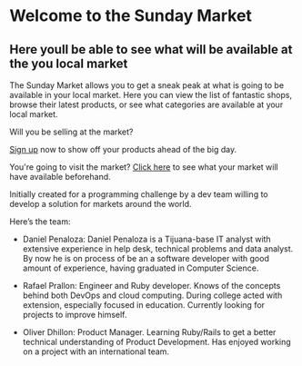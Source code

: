 # Welcome to the Sunday Market

## Here youll be able to see what will be available at the you local market

The Sunday Market allows you to get a sneak peak at what is going to be available in your local market. Here you can view the list of fantastic shops, browse their latest products, or see what categories are available at your local market.

Will you be selling at the market?

[Sign up](http://sundaymarketapp.herokuapp.com/register) now to show off your products ahead of the big day.

You're going to visit the market? [Click here](http://sundaymarketapp.herokuapp.com) to see what your market will have available beforehand.

Initially created for a programming challenge by a dev team willing to develop a solution for markets around the world.

Here’s the team:

- Daniel Penaloza: Daniel Penaloza is a Tijuana-base IT analyst with extensive experience in help desk, technical problems and data analyst. By now he is on process of be an a software developer with good amount of experience, having graduated in Computer Science.

- Rafael Prallon: Engineer and Ruby developer. Knows of the concepts behind both DevOps and cloud computing. During college acted with extension, especially focused in education. Currently looking for projects to improve himself.

- Oliver Dhillon: Product Manager. Learning Ruby/Rails to get a better technical understanding of Product Development. Has enjoyed working on a project with an international team.